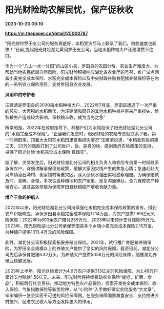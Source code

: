 # 阳光财险助农解民忧，保产促秋收

**2023-10-20 09:10**

**https://m.thepaper.cn/detail/25000787**

“阳光财险罗田支公司的服务真是好，水稻受灾后马上联系了我们，赔款速度也超快！”日前,提起阳光财险湖北黄冈罗田支公司，当地水稻种植大户汪建清赞不绝口。

作为一个“八山一水一分田”的山区小县，罗田县的农田分散，农业生产难度大。为帮助当地农民抵御自然风险，阳光财险积极响应湖北省农业厅的号召，推广试点涵盖小麦完全成本保险、水稻完全成本保险以及中央财政补贴育肥猪养殖保险等在内的一系列农业保险项目，支持罗田县农业发展。

**风雨中的守护者**

汪建清是罗田县的3000亩水稻种植大户，2022年7月底，罗田县遭遇了一次严重的风灾，大面积的水稻倒伏，为汪建清和同县的其他水稻种植户带来严重损失，给秋粮生产造成较大影响。保秋粮丰收，成为当务之急“

所幸的是，2022年在政府指导下，种植户们为水稻投保了阳光财险湖北分公司的“水稻完全成本保险”。“正当我们发愁时，阳光财险的农险专员就联系了我，第一时间赶来，顶着大太阳在水稻田里查看损失情况”汪建清说道，“水稻收割后的第三天，20万的赔款打到了公司账户，快，是真的快，感谢政府农险政策的支持，投保了阳光财险‘水稻完全成本保险’真踏实”。

据了解，灾情发生后，阳光财险湖北分公司的相关负责人和农险专员第一时间联系承保农户，详细讲解承保理赔政策，缓解大家因灾情产生的焦急心情；急速赶赴大河岸镇滚石坳村、谢家铺村等重灾区，深入倒伏水稻田实地勘察理赔。为确保赔款及时、准确、合理，多次往返种植地和农户家里，反复沟通确认，全力保障农户种植安心，通过高效举措为保障罗田县秋粮稳产增收贡献力量。

**增产丰收的护航人**

2022年以来，阳光财险湖北分公司持续强化水稻完全成本保险政策的宣传，得到农户积极响应，承保罗田县水稻完全成本保险17.14万亩，为农户提供1.89亿元风险保障；2022年为600余农户赔付259万元，2023年以来预计支付赔款85万元。2023年，阳光财险湖北分公司承保罗田县多个乡镇小麦完全成本保险2.18万亩，为种植户提供1313.4万元的风险保障。

此外，湖北分公司积极探索拓展养殖业保险。2021年，试行推广育肥猪养殖保险，为罗田全县规模以上的养殖大户提供了坚实的风险保障。截至目前，湖北分公司先后承保育肥猪6.32万头，为养殖大户提供5056万元的风险保障，助推湖北养殖业稳健发展。

2023年上半年，阳光财险累计为4.9万农户提供313亿元的风险保障，为2.48万户累计支付赔款1.56亿元。未来，阳光财险将持续推动农业保险“提标、扩面、增品”，积极践行社会责任，推动地方特色农产品保险，探索开发完全成本保险、收入保险、气象指数保险等新型险种，从“小险种”入手做好做实农险服务“大文章”，牢牢编织一张坚实密不可透的风险保障网，在服务保障国家粮食安全、支持推进乡村振兴、促进农民收入等方面发挥更大的作用。